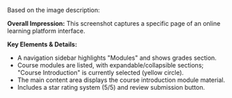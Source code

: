 Based on the image description:

**Overall Impression:** This screenshot captures a specific page of an online learning platform interface.

**Key Elements & Details:**

*   A navigation sidebar highlights "Modules" and shows grades section.
*   Course modules are listed, with expandable/collapsible sections; "Course Introduction" is currently selected (yellow circle).
*   The main content area displays the course introduction module material.
*   Includes a star rating system (5/5) and review submission button.